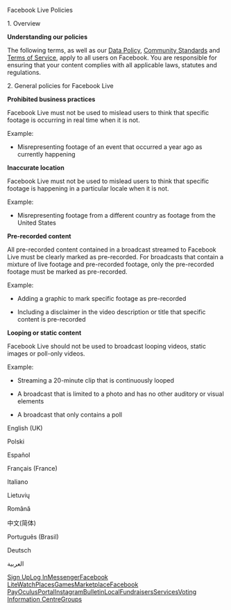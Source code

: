 Facebook Live Policies

1\. Overview

**Understanding our policies**

The following terms, as well as our [Data Policy](https://www.facebook.com/about/privacy/), [Community Standards](https://www.facebook.com/communitystandards/) and [Terms of Service](https://www.facebook.com/legal/terms), apply to all users on Facebook. You are responsible for ensuring that your content complies with all applicable laws, statutes and regulations.

2\. General policies for Facebook Live

**Prohibited business practices**

Facebook Live must not be used to mislead users to think that specific footage is occurring in real time when it is not.

Example:

*   Misrepresenting footage of an event that occurred a year ago as currently happening

**Inaccurate location**

Facebook Live must not be used to mislead users to think that specific footage is happening in a particular locale when it is not.

Example:

*   Misrepresenting footage from a different country as footage from the United States

**Pre-recorded content**

All pre-recorded content contained in a broadcast streamed to Facebook Live must be clearly marked as pre-recorded. For broadcasts that contain a mixture of live footage and pre-recorded footage, only the pre-recorded footage must be marked as pre-recorded.

Example:

*   Adding a graphic to mark specific footage as pre-recorded

*   Including a disclaimer in the video description or title that specific content is pre-recorded

**Looping or static content**

Facebook Live should not be used to broadcast looping videos, static images or poll-only videos.

Example:

*   Streaming a 20-minute clip that is continuously looped

*   A broadcast that is limited to a photo and has no other auditory or visual elements

*   A broadcast that only contains a poll

English (UK)

Polski

Español

Français (France)

Italiano

Lietuvių

Română

中文(简体)

Português (Brasil)

Deutsch

العربية

[Sign Up](https://www.facebook.com/reg/)[Log In](https://www.facebook.com/login/)[Messenger](https://l.facebook.com/l.php?u=https%3A%2F%2Fmessenger.com%2F&h=AT0xv1fqGEPVxuhdIuOgCzc38Qu4MBf9J8yd3tr08xPr5GVQ9w2n32tii7tfOZ8j6-HEiZ154cbAweQF3_ZUyxe5GqFEJ_5QbaNA3OUEN0kHNwc84HWQVjuq3vzKzMbV57O0BCICSHvXVzeOj7bO3mo0z46ACFBM5QAGiQ)[Facebook Lite](https://www.facebook.com/lite/)[Watch](https://en-gb.facebook.com/watch/)[Places](https://www.facebook.com/places/)[Games](https://www.facebook.com/games/)[Marketplace](https://www.facebook.com/marketplace/)[Facebook Pay](https://pay.facebook.com/)[Oculus](https://l.facebook.com/l.php?u=https%3A%2F%2Fwww.oculus.com%2F&h=AT0xv1fqGEPVxuhdIuOgCzc38Qu4MBf9J8yd3tr08xPr5GVQ9w2n32tii7tfOZ8j6-HEiZ154cbAweQF3_ZUyxe5GqFEJ_5QbaNA3OUEN0kHNwc84HWQVjuq3vzKzMbV57O0BCICSHvXVzeOj7bO3mo0z46ACFBM5QAGiQ)[Portal](https://portal.facebook.com/)[Instagram](https://l.facebook.com/l.php?u=https%3A%2F%2Fwww.instagram.com%2F&h=AT0xv1fqGEPVxuhdIuOgCzc38Qu4MBf9J8yd3tr08xPr5GVQ9w2n32tii7tfOZ8j6-HEiZ154cbAweQF3_ZUyxe5GqFEJ_5QbaNA3OUEN0kHNwc84HWQVjuq3vzKzMbV57O0BCICSHvXVzeOj7bO3mo0z46ACFBM5QAGiQ)[Bulletin](https://www.bulletin.com/)[Local](https://www.facebook.com/local/lists/245019872666104/)[Fundraisers](https://www.facebook.com/fundraisers/)[Services](https://www.facebook.com/biz/directory/)[Voting Information Centre](https://www.facebook.com/votinginformationcenter/?entry_point=c2l0ZQ%3D%3D)[Groups](https://www.facebook.com/groups/explore/)